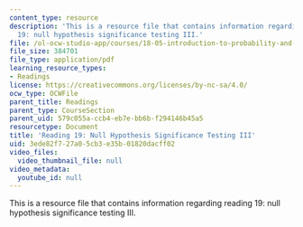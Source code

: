 ```yaml
---
content_type: resource
description: 'This is a resource file that contains information regarding reading
  19: null hypothesis significance testing III.'
file: /ol-ocw-studio-app/courses/18-05-introduction-to-probability-and-statistics-spring-2014/3ede82f727a05cb3e35b01820dacff02_MIT18_05S14_Reading19.pdf
file_size: 384701
file_type: application/pdf
learning_resource_types:
- Readings
license: https://creativecommons.org/licenses/by-nc-sa/4.0/
ocw_type: OCWFile
parent_title: Readings
parent_type: CourseSection
parent_uid: 579c055a-ccb4-eb7e-bb6b-f294146b45a5
resourcetype: Document
title: 'Reading 19: Null Hypothesis Significance Testing III'
uid: 3ede82f7-27a0-5cb3-e35b-01820dacff02
video_files:
  video_thumbnail_file: null
video_metadata:
  youtube_id: null
---
```

This is a resource file that contains information regarding reading 19: null hypothesis significance testing III.